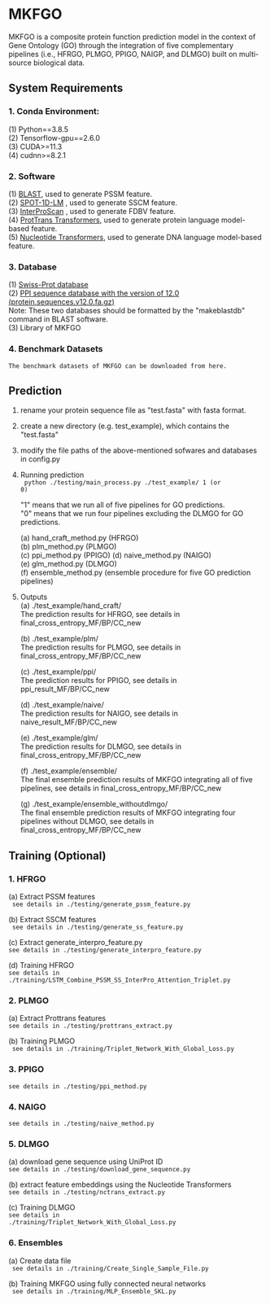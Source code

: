 # MKFGO

MKFGO is a composite protein function prediction model in the context of Gene Ontology (GO) through the integration of five complementary pipelines (i.e., HFRGO, PLMGO, PPIGO, NAIGP, and DLMGO) built on multi-source biological data. 

## System Requirements
### 1. Conda Environment: 
(1) Python==3.8.5  
(2) Tensorflow-gpu==2.6.0  
(3) CUDA>=11.3  
(4) cudnn>=8.2.1 
### 2. Software  
(1) <a href="https://ftp.ncbi.nlm.nih.gov/blast/executables/blast+/LATEST/">BLAST</a>, used to generate PSSM feature.  
(2) <a href="https://github.com/jas-preet/SPOT-1D-LM">SPOT-1D-LM</a> , used to generate SSCM feature.  
(3) <a href="https://www.ebi.ac.uk/interpro/download/">InterProScan</a> , used to generate FDBV feature.  
(4) <a href="https://github.com/agemagician/ProtTrans">ProtTrans Transformers</a>, used to generate protein language model-based feature.  
(5) <a href="https://github.com/instadeepai/nucleotide-transformer">Nucleotide Transformers</a>, used to generate DNA language model-based feature.
### 3. Database  
(1) <a href="https://www.uniprot.org/help/downloads">Swiss-Prot database</a>  
(2) <a href="https://string-db.org/cgi/download">PPI sequence database with the version of 12.0 (protein.sequences.v12.0.fa.gz)</a>  
    Note: These two databases should be formatted by the "makeblastdb" command in BLAST software.  
(3) Library of MKFGO

### 4. Benchmark Datasets
    The benchmark datasets of MKFGO can be downloaded from here.

## Prediction
1. rename your protein sequence file as "test.fasta" with fasta format.
2. create a new directory (e.g. test_example), which contains the "test.fasta"  
3. modify the file paths of the above-mentioned sofwares and databases in config.py
  
4. Running prediction  
   <code> python ./testing/main_process.py ./test_example/ 1 (or 0)</code>
     
    "1" means that we run all of five pipelines for GO predictions.  
    "0" means that we run four pipelines excluding the DLMGO for GO predictions.
     
   (a) hand_craft_method.py (HFRGO)  
   (b) plm_method.py (PLMGO)  
   (c) ppi_method.py (PPIGO)
   (d) naive_method.py  (NAIGO)    
   (e) glm_method.py  (DLMGO)  
   (f) ensemble_method.py (ensemble procedure for five GO prediction pipelines)
     
6. Outputs  
   (a) ./test_example/hand_craft/  
   The prediction results for HFRGO, see details in final_cross_entropy_MF/BP/CC_new
     
   (b) ./test_example/plm/  
   The prediction results for PLMGO, see details in final_cross_entropy_MF/BP/CC_new
       
   (c) ./test_example/ppi/    
   The prediction results for PPIGO, see details in ppi_result_MF/BP/CC_new
     
   (d) ./test_example/naive/  
   The prediction results for NAIGO, see details in naive_result_MF/BP/CC_new
     
   (e) ./test_example/glm/  
   The prediction results for DLMGO, see details in final_cross_entropy_MF/BP/CC_new
      
   (f) ./test_example/ensemble/  
   The final ensemble prediction results of MKFGO integrating all of five pipelines, see details in final_cross_entropy_MF/BP/CC_new
     
   (g) ./test_example/ensemble_withoutdlmgo/  
   The final ensemble prediction results of MKFGO integrating four pipelines without DLMGO, see details in final_cross_entropy_MF/BP/CC_new            

## Training (Optional)
### 1. HFRGO
   (a) Extract PSSM features  
   <code> see details in ./testing/generate_pssm_feature.py</code>  
     
   (b) Extract SSCM features  
   <code> see details in ./testing/generate_ss_feature.py </code> 
     
   (c) Extract generate_interpro_feature.py  
   <code>see details in ./testing/generate_interpro_feature.py</code>  
     
   (d) Training HFRGO  
   <code>see details in ./training/LSTM_Combine_PSSM_SS_InterPro_Attention_Triplet.py</code>  
### 2. PLMGO
   (a) Extract Prottrans features  
   <code>see details in ./testing/prottrans_extract.py</code>  
     
   (b) Training PLMGO  
   <code> see details in ./training/Triplet_Network_With_Global_Loss.py </code>
### 3. PPIGO
   <code>see details in ./testing/ppi_method.py</code>
### 4. NAIGO
   <code>see details in ./testing/naive_method.py </code>
### 5. DLMGO
   (a) download gene sequence using UniProt ID  
       <code>see details in ./testing/download_gene_sequence.py</code>  
         
   (b) extract feature embeddings using the Nucleotide Transformers  
       <code>see details in ./testing/nctrans_extract.py</code>  
         
   (c) Training DLMGO  
       <code>see details in ./training/Triplet_Network_With_Global_Loss.py</code>  
### 6. Ensembles
   (a) Create data file  
   <code> see details in ./training/Create_Single_Sample_File.py </code>  
      
   (b) Training MKFGO using fully connected neural networks  
   <code> see details in ./training/MLP_Ensemble_SKL.py  </code>
   




